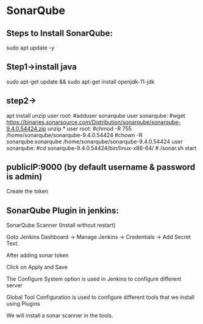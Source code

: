 # SonarQube
## Steps to Install SonarQube:
sudo apt update -y
## Step1->install java
sudo apt-get update && sudo apt-get install openjdk-11-jdk
## step2->
apt install unzip
user root:
#adduser sonarqube
user sonarqube:
#wget https://binaries.sonarsource.com/Distribution/sonarqube/sonarqube-9.4.0.54424.zip
unzip *
user root:
#chmod -R 755 /home/sonarqube/sonarqube-9.4.0.54424
#chown -R sonarqube:sonarqube /home/sonarqube/sonarqube-9.4.0.54424
user sonarqube:
#cd sonarqube-9.4.0.54424/bin/linux-x86-64/
#./sonar.sh start

## publicIP:9000 (by default username & password is admin)
Create the token

## SonarQube Plugin in jenkins:
SonarQube Scanner (Install without restart)

Goto Jenkins Dashboard → Manage Jenkins → Credentials → Add Secret Text. 

After adding sonar token

Click on Apply and Save

The Configure System option is used in Jenkins to configure different server

Global Tool Configuration is used to configure different tools that we install using Plugins

We will install a sonar scanner in the tools.

